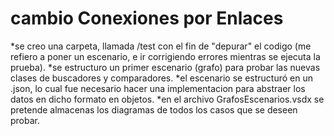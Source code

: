 cambio Conexiones por Enlaces
=

   *se creo una carpeta, llamada /test con el fin de "depurar" el codigo (me refiero a poner un escenario, e ir corrigiendo errores mientras se ejecuta la prueba).
   *se estructuro un primer escenario (grafo) para probar las nuevas clases de buscadores y comparadores.
   *el escenario se estructuró en un .json, lo cual fue necesario hacer una implementacion para abstraer los datos en dicho formato en objetos.
   *en el archivo GrafosEscenarios.vsdx se pretende almacenas los diagramas de todos los casos que se deseen probar.